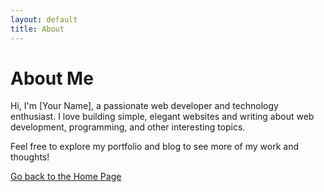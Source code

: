 ```yaml
---
layout: default
title: About
---
```


# About Me

Hi, I'm [Your Name], a passionate web developer and technology enthusiast. I love building simple, elegant websites and writing about web development, programming, and other interesting topics.

Feel free to explore my portfolio and blog to see more of my work and thoughts!

[Go back to the Home Page](/)
